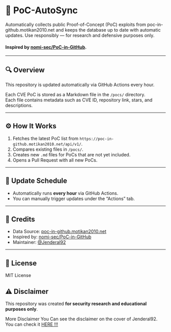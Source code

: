 # 🧠 PoC-AutoSync

Automatically collects public Proof-of-Concept (PoC) exploits from poc-in-github.motikan2010.net and keeps the database up to date with automatic updates. Use responsibly — for research and defensive purposes only.



#### Inspired by [nomi-sec/PoC-in-GitHub](https://github.com/nomi-sec/PoC-in-GitHub).

---

## 🔍 Overview

This repository is updated automatically via GitHub Actions every hour.

Each CVE PoC is stored as a Markdown file in the `/pocs/` directory.  
Each file contains metadata such as CVE ID, repository link, stars, and descriptions.

---

## ⚙️ How It Works

1. Fetches the latest PoC list from `https://poc-in-github.motikan2010.net/api/v1/`.
2. Compares existing files in `/pocs/`.
3. Creates new `.md` files for PoCs that are not yet included.
4. Opens a Pull Request with all new PoCs.

---

## 📅 Update Schedule
- Automatically runs **every hour** via GitHub Actions.
- You can manually trigger updates under the “Actions” tab.

---

## 🧩 Credits
- Data Source: [poc-in-github.motikan2010.net](https://poc-in-github.motikan2010.net)
- Inspired by: [nomi-sec/PoC-in-GitHub](https://github.com/nomi-sec/PoC-in-GitHub)
- Maintainer: [@Jenderal92](https://github.com/Jenderal92)

---

## 📜 License
MIT License

## ⚠️ Disclaimer
This repository was created **for security research and educational purposes only**.

More Disclaimer You Can see the disclaimer on the cover of Jenderal92. You can check it [HERE !!!](https://github.com/Jenderal92/)

